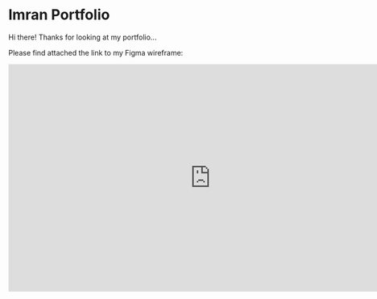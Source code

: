  # Imran Portfolio


 Hi there! Thanks for looking at my portfolio...

 Please find attached the link to my Figma wireframe:
 
 <iframe style="border: 1px solid rgba(0, 0, 0, 0.1);" width="800" height="450" src="https://www.figma.com/embed?embed_host=share&url=https%3A%2F%2Fwww.figma.com%2Ffile%2F9r34kpwF8FkxsBKMk38m1W%2FPortfolio-Project%3Fnode-id%3D0%253A1" allowfullscreen></iframe>